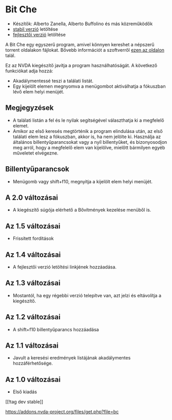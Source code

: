 # Bit Che #
*   Készítők: Alberto Zanella, Alberto Buffolino és más közreműködők
*   [stabil verzió][1] letöltése
*   [fejlesztői verzió][3] letöltése

A Bit Che egy egyszerű program, amivel könnyen kereshet a népszerű torrent
oldalakon fájlokat. Bővebb információt a szoftverről [ezen az oldalon][2]
talál.

Ez az NVDA kiegészítő javítja a program használhatóságát. A következő
funkciókat adja hozzá:

*   Akadálymentessé teszi a találati listát.
*   Egy kijelölt elemen megnyomva a menügombot aktiválhatja a fókuszban lévő
    elem helyi menüjét.


## Megjegyzések ##
*   A találati listán a fel és le nyilak segítségével választhatja ki a
    megfelelő elemet.
*   Amikor az első keresés megtörténik a program elindulása után, az első
    találati elem lesz a fókuszban, akkor is, ha nem jelölte ki. Használja
    az általános billentyűparancsokat vagy a nyíl billentyűket, és
    bizonyosodjon meg arról, hogy a megfelelő elem van kijelölve, mielőtt
    bármilyen egyéb műveletet elvégezne.


## Billentyűparancsok ##
*   Menügomb vagy shift+f10, megnyitja a kijelölt elem helyi menüjét.


## A 2.0 változásai ##
*   A kiegészítő súgója elérhető a Bővítmények kezelése menüből is.

## Az 1.5 változásai ##
*   Frissített fordítások

## Az 1.4 változásai ##
*   A fejlesztői verzió letöltési linkjének hozzáadása.

## Az 1.3 változásai ##
*   Mostantól, ha egy régebbi verzió telepítve van, azt jelzi és eltávolítja
    a kiegészítő.

## Az 1.2 változásai ##
*   A shift+f10 billentyűparancs hozzáadása

## Az 1.1 változásai ##
*   Javult a keresési eredmények listájának akadálymentes hozzáférhetősége.

## Az 1.0 változásai ##
*   Első kiadás

[[!tag dev stable]]

[1]: https://addons.nvda-project.org/files/get.php?file=bc[1]:
https://addons.nvda-project.org/files/get.php?file=bc

[2]: https://www.convivea.com

[3]: https://addons.nvda-project.org/files/get.php?file=bc-dev
